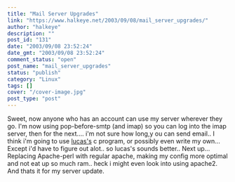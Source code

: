 ```yaml
---
title: "Mail Server Upgrades"
link: "https://www.halkeye.net/2003/09/08/mail_server_upgrades/"
author: "halkeye"
description: ""
post_id: "131"
date: "2003/09/08 23:52:24"
date_gmt: "2003/09/08 23:52:24"
comment_status: "open"
post_name: "mail_server_upgrades"
status: "publish"
category: "Linux"
tags: []
cover: "/cover-image.jpg"
post_type: "post"
---
```


Sweet, now anyone who has an account can use my server wherever they go. I'm now using pop-before-smtp (and imap) so you can log into the imap server, then for the next.... i'm not sure how long,y ou can send email.. I think i'm going to use [lucas's](http://www.negaverse.org) c program, or possibly even write my own... Except i'd have to figure out alot.. so lucas's sounds better.. Next up... Replacing Apache-perl with regular apache, making my config more optimal and not eat up so much ram.. heck i might even look into using apache2. And thats it for my server update.